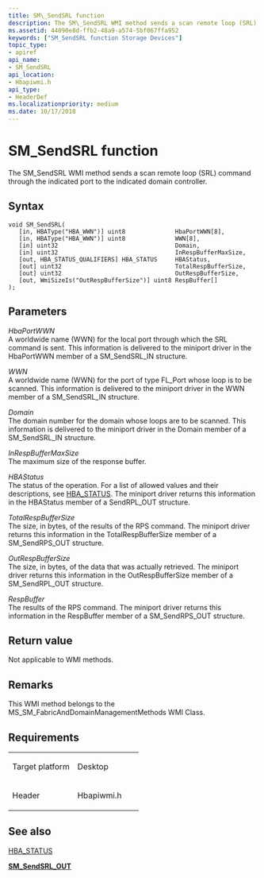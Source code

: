 ```yaml
---
title: SM\_SendSRL function
description: The SM\_SendSRL WMI method sends a scan remote loop (SRL) command through the indicated port to the indicated domain controller.
ms.assetid: 44090e8d-ffb2-48a9-a574-5bf067ffa952
keywords: ["SM_SendSRL function Storage Devices"]
topic_type:
- apiref
api_name:
- SM_SendSRL
api_location:
- Hbapiwmi.h
api_type:
- HeaderDef
ms.localizationpriority: medium
ms.date: 10/17/2018
---
```


# SM\_SendSRL function


The SM\_SendSRL WMI method sends a scan remote loop (SRL) command through the indicated port to the indicated domain controller.

Syntax
------

```ManagedCPlusPlus
void SM_SendSRL(
   [in, HBAType("HBA_WWN")] uint8              HbaPortWWN[8],
   [in, HBAType("HBA_WWN")] uint8              WWN[8],
   [in] uint32                                 Domain,
   [in] uint32                                 InRespBufferMaxSize,
   [out, HBA_STATUS_QUALIFIERS] HBA_STATUS     HBAStatus,
   [out] uint32                                TotalRespBufferSize,
   [out] uint32                                OutRespBufferSize,
   [out, WmiSizeIs("OutRespBufferSize")] uint8 RespBuffer[]
);
```

Parameters
----------

*HbaPortWWN*   
A worldwide name (WWN) for the local port through which the SRL command is sent. This information is delivered to the miniport driver in the HbaPortWWN member of a SM\_SendSRL\_IN structure.

*WWN*   
A worldwide name (WWN) for the port of type FL\_Port whose loop is to be scanned. This information is delivered to the miniport driver in the WWN member of a SM\_SendSRL\_IN structure.

*Domain*   
The domain number for the domain whose loops are to be scanned. This information is delivered to the miniport driver in the Domain member of a SM\_SendSRL\_IN structure.

*InRespBufferMaxSize*   
The maximum size of the response buffer.

*HBAStatus*   
The status of the operation. For a list of allowed values and their descriptions, see [HBA\_STATUS](hba-status.md). The miniport driver returns this information in the HBAStatus member of a SendRPL\_OUT structure.

*TotalRespBufferSize*   
The size, in bytes, of the results of the RPS command. The miniport driver returns this information in the TotalRespBufferSize member of a SM\_SendRPS\_OUT structure.

*OutRespBufferSize*   
The size, in bytes, of the data that was actually retrieved. The miniport driver returns this information in the OutRespBufferSize member of a SM\_SendRPL\_OUT structure.

*RespBuffer*   
The results of the RPS command. The miniport driver returns this information in the RespBuffer member of a SM\_SendRPS\_OUT structure.

Return value
------------

Not applicable to WMI methods.

Remarks
-------

This WMI method belongs to the MS\_SM\_FabricAndDomainManagementMethods WMI Class.

Requirements
------------

<table>
<colgroup>
<col width="50%" />
<col width="50%" />
</colgroup>
<tbody>
<tr class="odd">
<td align="left"><p>Target platform</p></td>
<td align="left">Desktop</td>
</tr>
<tr class="even">
<td align="left"><p>Header</p></td>
<td align="left">Hbapiwmi.h</td>
</tr>
</tbody>
</table>

## <span id="see_also"></span>See also


[HBA\_STATUS](hba-status.md)

[**SM\_SendSRL\_OUT**](https://msdn.microsoft.com/library/windows/hardware/ff566326)

 

 






